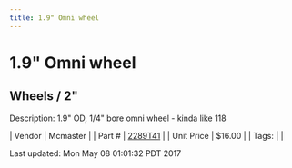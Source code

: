 ```yaml
---
title: 1.9" Omni wheel
---
```


# 1.9" Omni wheel
## Wheels / 2"
Description: 	1.9" OD, 1/4" bore omni wheel - kinda like 118 

| Vendor | Mcmaster | 
| Part # | [2289T41](https://www.mcmaster.com/#2289T41) | 
| Unit Price | $16.00 | 
| Tags: |  | 

Last updated: Mon May 08 01:01:32 PDT 2017